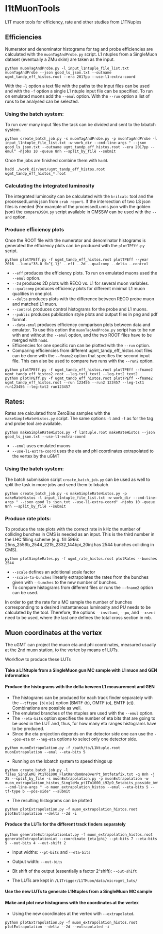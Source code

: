 # l1tMuonTools
L1T muon tools for efficiency, rate and other studies from L1TNuples

## Efficiencies
Numerator and denominator histograms for tag and probe efficiencies are calculated with the `muonTagAndProbe.py` script. L1 ntuples from a SingleMuon dataset (eventually a ZMu skim) are taken as the input.
```
python muonTagAndProbe.py -l input_l1ntuple_file_list.txt muonTagAndProbe --json good_ls_json.txt --outname ugmt_tandp_eff_histos.root --era 2017pp --use-l1-extra-coord
```
With the `-l` option a text file with the paths to the input files can be used and with the `-f` option a single L1 ntuple input file can be specified.
To run on emulated muons add the `--emul` option. With the `--run` option a list of runs to be analysed can be selected.

### Using the batch system:
To run over many input files the task can be divided and sent to the lxbatch system.
```
python create_batch_job.py -s muonTagAndProbe.py -p muonTagAndProbe -l input_l1ntuple_file_list.txt -w work_dir --cmd-line-args " --json good_ls_json.txt --outname ugmt_tandp_eff_histos.root --era 2017pp --emul" -njobs 10 -queue 8nh --split_by_file --submit
```
Once the jobs are finished combine them with `hadd`.
```
hadd ./work_dir/out/ugmt_tandp_eff_histos.root ugmt_tandp_eff_histos_*.root
```

### Calculating the integrated luminosity
The integrated luminosity can be calculated with the `brilcalc` tool and the processedLumis json from `crab report`.
If the intersection of two LS json files is needed (For example of the processedLumis json with the golden json) the `compareJSON.py` script available in CMSSW can be used with the `--and` option.

### Produce efficiency plots
Once the ROOT file with the numerator and denominator histograms is generated the efficiency plots can be produced with the `plotTPEff.py` script.
```
python plotTPEff.py -f ugmt_tandp_eff_histos.root plotTPEff --year 2016 --lumi="33.0 fb^{-1}" --eff --2d --qualcomp --delta --control
```
* `--eff` produces the efficiency plots. To run on emulated muons used the `--emul` option.
* `--2d` produces 2D plots with RECO vs. L1 for several muon variables.
* `--qualcomp` produces efficiency plots for different minimal L1 muon qualities in one plot.
* `--delta` produces plots with the difference between RECO probe muon and matched L1 muon.
* `--control` produces control histograms for the probe and L1 muons.
* `--public` produces publication style plots and output files in png and pdf format.
* `--data-emul` produces efficiency comparison plots between data and emulator. To use this option the `muonTagAndProbe.py` script has to be run with and without the `--emul` option, and the two ROOT files have to be merged with `hadd`.
* Efficiencies for one specific run can be plotted with the `--run` option.
* Comparing efficiencies from different ugmt_tandp_eff_histos.root files can be done with the `--fname2` option that specifies the second input file. This can also be used to compare two runs with the `--run2` option.

```
python plotTPEff.py -f ugmt_tandp_eff_histos.root plotTPEff --fname2 ugmt_tandp_eff_histos2.root --leg-txt1 text1 --leg-txt2 text2
python plotTPEff.py -f ugmt_tandp_eff_histos.root plotTPEff --fname2 ugmt_tandp_eff_histos.root --run 123456 --run2 123457 --leg-txt1 run123456 --leg-txt2 run123457
```

## Rates:
Rates are calculated from ZeroBias samples with the `makeSimpleRateHistos.py` script. The same options `-l` and `-f` as for the tag and probe tool are available.
```
python makeSimpleRateHistos.py -f l1ntuple.root makeRateHistos --json good_ls_json.txt --use-l1-extra-coord
```
* `--emul` uses emulated muons
* `--use-l1-extra-coord` uses the eta and phi coordinates extrapolated to the vertex by the uGMT

### Using the batch system:
The batch submission script `create_batch_job.py` can be used as well to split the task in more jobs and send them to lxbatch.
```
python create_batch_job.py -s makeSimpleRateHistos.py -p makeRateHistos -l input_l1ntuple_file_list.txt -w work_dir --cmd-line-args " --json good_ls_json.txt --use-l1-extra-coord" -njobs 10 -queue 8nh --split_by_file --submit
```

### Produce rate plots:
To produce the rate plots with the correct rate in kHz the number of colliding bunches in CMS is needed as an input. This is the third number in the LHC filling scheme (e.g. fill 5966: 25ns_2556b_2544_2215_2332_144bpi_20inj has 2544 bunches colliding in CMS).
```
python plotSimpleRates.py -f ugmt_rate_histos.root plotRates --bunches 2544
```
* `--scale` defines an additional scale factor
* `--scale-to-bunches` linearly extrapolates the rates from the bunches given with `--bunches` to the new number of bunches.
* To compare histograms from different files or runs the `--fname2` option can be used.

In order to get the rate for a MC sample the number of bunches corresponding to a desired instantaneous luminosity and PU needs to be calculated by the tool. Therefore, the options `--instlumi`, `--pu`, and `--xsect` need to be used, where the last one defines the total cross section in mb.

## Muon coordinates at the vertex
The uGMT can project the muon eta and phi coordinates, measured usually at the 2nd muon station, to the vertex by means of LUTs.

Workflow to produce these LUTs

#### Take a L1Ntuple from a SingleMuon gun MC sample with L1 muon and GEN information
#### Produce the histograms with the delta beween L1 measurement and GEN
  * The histograms can be produced for each track finder separately with the `--tftype {b|o|e}` option (BMTF (b), OMTF (o), EMTF (e)). Combinations are possible as well.
  * The emulated branches of the ntuples are used with the `--emul` option.
  * The `--eta-bits` option specifies the number of eta bits that are going to be used in the LUT and, thus, for how many eta ranges histograms have to be produced.
  * Since the eta projection depends on the detector side one can use the `--pos-eta` or `--neg-eta` options to select only one detector side.
  ```
  python muonExtrapolation.py -f /path/to/L1Ntuple.root muonExtrapolation --emul --eta-bits 5
  ```
  - Running on the lxbatch system to speed things up
  ```
  python create_batch_job.py -l files_SingleMu_Pt1To1000_FlatRandomOneOverPt_bmtfetafix.txt -q 8nh -j 25 --split_by_file -s muonExtrapolation.py -p muonExtrapolation -w muon_extrapolation_histos_SingleMu_pt1To1000_i92p9_5etabits_posside_bmtf --cmd-line-args " -o muon_extrapolation_histos --emul --eta-bits 5 --tf-type b --pos-side" --submit

  ```
  - The resulting histograms can be plotted
  ```
  python plotExtrapolation.py -f muon_extrapolation_histos.root plotExtrapolation --delta --2d -i
  ```

#### Produce the LUTs for the different track finders separately
  ```
  python generateExtrapolationLut.py -f muon_extrapolation_histos.root generateExtrapolationLut --coordinate {eta|phi} --pt-bits 7 --eta-bits 5 --out-bits 4 --out-shift 2
  ```
  * Input widths: `--pt-bits` and `--eta-bits`
  * Output width: `--out-bits`
  * Bit shift of the output (essentially a factor 2^shift): `--out-shift`

  * The LUTs are kept in `/L1Trigger/L1TMuon/data/microgmt_luts/`

#### Use the new LUTs to generate L1Ntuples from a SingleMuon MC sample
#### Make and plot new histograms with the coordinates at the vertex
  * Using the new coordinates at the vertex with `--extrapolated`.
  ```
  python plotExtrapolation.py -f muon_extrapolation_histos.root plotExtrapolation --delta --2d --extrapolated -i
  ```
